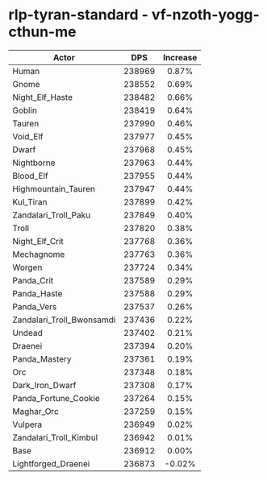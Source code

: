 # rlp-tyran-standard - vf-nzoth-yogg-cthun-me
| Actor | DPS | Increase |
|---|:---:|:---:|
|Human|238969|0.87%|
|Gnome|238552|0.69%|
|Night_Elf_Haste|238482|0.66%|
|Goblin|238419|0.64%|
|Tauren|237990|0.46%|
|Void_Elf|237977|0.45%|
|Dwarf|237968|0.45%|
|Nightborne|237963|0.44%|
|Blood_Elf|237955|0.44%|
|Highmountain_Tauren|237947|0.44%|
|Kul_Tiran|237899|0.42%|
|Zandalari_Troll_Paku|237849|0.40%|
|Troll|237820|0.38%|
|Night_Elf_Crit|237768|0.36%|
|Mechagnome|237763|0.36%|
|Worgen|237724|0.34%|
|Panda_Crit|237589|0.29%|
|Panda_Haste|237588|0.29%|
|Panda_Vers|237537|0.26%|
|Zandalari_Troll_Bwonsamdi|237436|0.22%|
|Undead|237402|0.21%|
|Draenei|237394|0.20%|
|Panda_Mastery|237361|0.19%|
|Orc|237348|0.18%|
|Dark_Iron_Dwarf|237308|0.17%|
|Panda_Fortune_Cookie|237264|0.15%|
|Maghar_Orc|237259|0.15%|
|Vulpera|236949|0.02%|
|Zandalari_Troll_Kimbul|236942|0.01%|
|Base|236912|0.00%|
|Lightforged_Draenei|236873|-0.02%|
